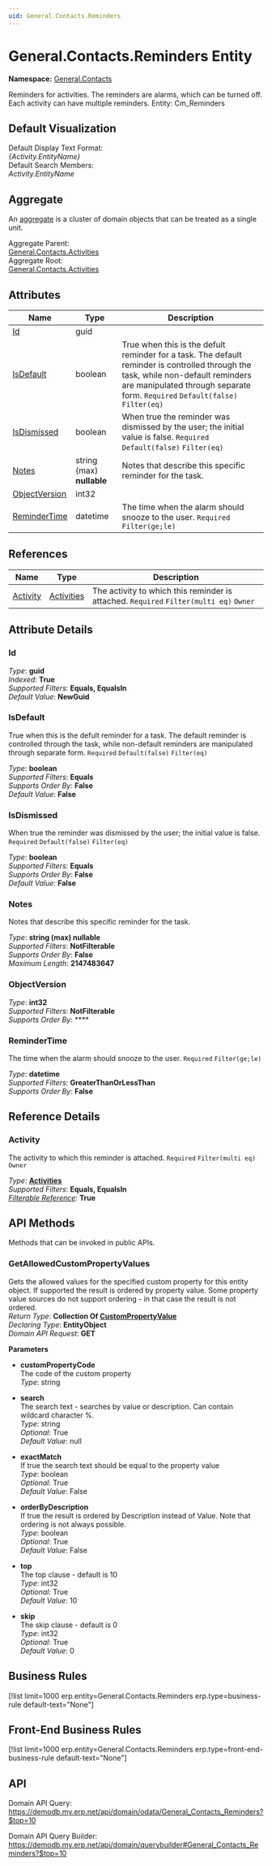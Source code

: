 ```yaml
---
uid: General.Contacts.Reminders
---
```

# General.Contacts.Reminders Entity

**Namespace:** [General.Contacts](General.Contacts.md)  

Reminders for activities. The reminders are alarms, which can be turned off. Each activity can have multiple reminders. Entity: Cm_Reminders

## Default Visualization
Default Display Text Format:  
_{Activity.EntityName}_  
Default Search Members:  
_Activity.EntityName_  

## Aggregate
An [aggregate](https://docs.erp.net/tech/advanced/concepts/aggregates.html) is a cluster of domain objects that can be treated as a single unit.  

Aggregate Parent:  
[General.Contacts.Activities](General.Contacts.Activities.md)  
Aggregate Root:  
[General.Contacts.Activities](General.Contacts.Activities.md)  

## Attributes

| Name | Type | Description |
| ---- | ---- | --- |
| [Id](General.Contacts.Reminders.md#id) | guid |  
| [IsDefault](General.Contacts.Reminders.md#isdefault) | boolean | True when this is the defult reminder for a task. The default reminder is controlled through the task, while non-default reminders are manipulated through separate form. `Required` `Default(false)` `Filter(eq)` 
| [IsDismissed](General.Contacts.Reminders.md#isdismissed) | boolean | When true the reminder was dismissed by the user; the initial value is false. `Required` `Default(false)` `Filter(eq)` 
| [Notes](General.Contacts.Reminders.md#notes) | string (max) __nullable__ | Notes that describe this specific reminder for the task. 
| [ObjectVersion](General.Contacts.Reminders.md#objectversion) | int32 |  
| [ReminderTime](General.Contacts.Reminders.md#remindertime) | datetime | The time when the alarm should snooze to the user. `Required` `Filter(ge;le)` 

## References

| Name | Type | Description |
| ---- | ---- | --- |
| [Activity](General.Contacts.Reminders.md#activity) | [Activities](General.Contacts.Activities.md) | The activity to which this reminder is attached. `Required` `Filter(multi eq)` `Owner` |


## Attribute Details

### Id

_Type_: **guid**  
_Indexed_: **True**  
_Supported Filters_: **Equals, EqualsIn**  
_Default Value_: **NewGuid**  

### IsDefault

True when this is the defult reminder for a task. The default reminder is controlled through the task, while non-default reminders are manipulated through separate form. `Required` `Default(false)` `Filter(eq)`

_Type_: **boolean**  
_Supported Filters_: **Equals**  
_Supports Order By_: **False**  
_Default Value_: **False**  

### IsDismissed

When true the reminder was dismissed by the user; the initial value is false. `Required` `Default(false)` `Filter(eq)`

_Type_: **boolean**  
_Supported Filters_: **Equals**  
_Supports Order By_: **False**  
_Default Value_: **False**  

### Notes

Notes that describe this specific reminder for the task.

_Type_: **string (max) __nullable__**  
_Supported Filters_: **NotFilterable**  
_Supports Order By_: **False**  
_Maximum Length_: **2147483647**  

### ObjectVersion

_Type_: **int32**  
_Supported Filters_: **NotFilterable**  
_Supports Order By_: ****  

### ReminderTime

The time when the alarm should snooze to the user. `Required` `Filter(ge;le)`

_Type_: **datetime**  
_Supported Filters_: **GreaterThanOrLessThan**  
_Supports Order By_: **False**  


## Reference Details

### Activity

The activity to which this reminder is attached. `Required` `Filter(multi eq)` `Owner`

_Type_: **[Activities](General.Contacts.Activities.md)**  
_Supported Filters_: **Equals, EqualsIn**  
_[Filterable Reference](https://docs.erp.net/dev/domain-api/filterable-references.html)_: **True**  


## API Methods

Methods that can be invoked in public APIs.

### GetAllowedCustomPropertyValues

Gets the allowed values for the specified custom property for this entity object.              If supported the result is ordered by property value. Some property value sources do not support ordering - in that case the result is not ordered.  
_Return Type_: **Collection Of [CustomPropertyValue](../data-types.md#general.custompropertyvalue)**  
_Declaring Type_: **EntityObject**  
_Domain API Request_: **GET**  

**Parameters**  
  * **customPropertyCode**  
    The code of the custom property  
    _Type_: string  

  * **search**  
    The search text - searches by value or description. Can contain wildcard character %.  
    _Type_: string  
     _Optional_: True  
    _Default Value_: null  

  * **exactMatch**  
    If true the search text should be equal to the property value  
    _Type_: boolean  
     _Optional_: True  
    _Default Value_: False  

  * **orderByDescription**  
    If true the result is ordered by Description instead of Value. Note that ordering is not always possible.  
    _Type_: boolean  
     _Optional_: True  
    _Default Value_: False  

  * **top**  
    The top clause - default is 10  
    _Type_: int32  
     _Optional_: True  
    _Default Value_: 10  

  * **skip**  
    The skip clause - default is 0  
    _Type_: int32  
     _Optional_: True  
    _Default Value_: 0  



## Business Rules

[!list limit=1000 erp.entity=General.Contacts.Reminders erp.type=business-rule default-text="None"]

## Front-End Business Rules

[!list limit=1000 erp.entity=General.Contacts.Reminders erp.type=front-end-business-rule default-text="None"]

## API

Domain API Query:
<https://demodb.my.erp.net/api/domain/odata/General_Contacts_Reminders?$top=10>

Domain API Query Builder:
<https://demodb.my.erp.net/api/domain/querybuilder#General_Contacts_Reminders?$top=10>


